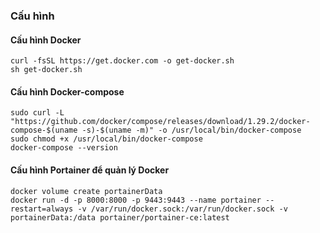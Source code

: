 ### Cấu hình

#### Cấu hình Docker

```
curl -fsSL https://get.docker.com -o get-docker.sh
sh get-docker.sh
```

#### Cấu hình Docker-compose

```
sudo curl -L "https://github.com/docker/compose/releases/download/1.29.2/docker-compose-$(uname -s)-$(uname -m)" -o /usr/local/bin/docker-compose
sudo chmod +x /usr/local/bin/docker-compose
docker-compose --version
```

#### Cấu hình Portainer để quản lý Docker

```
docker volume create portainerData
docker run -d -p 8000:8000 -p 9443:9443 --name portainer --restart=always -v /var/run/docker.sock:/var/run/docker.sock -v portainerData:/data portainer/portainer-ce:latest
```
